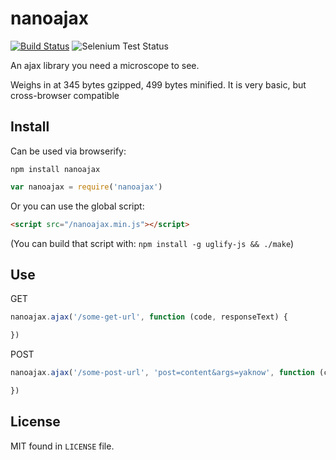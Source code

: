 nanoajax
========

[![Build Status](https://travis-ci.org/yanatan16/nanoajax.svg)](https://travis-ci.org/yanatan16/nanoajax)
![Selenium Test Status](https://saucelabs.com/browser-matrix/yanatan16.svg?auth=f556fd330d3c9d43739159ae4ce04604)


An ajax library you need a microscope to see.

Weighs in at 345 bytes gzipped, 499 bytes minified. It is very basic, but cross-browser compatible

## Install

Can be used via browserify:

```
npm install nanoajax
```

```javascript
var nanoajax = require('nanoajax')
```

Or you can use the global script:

```html
<script src="/nanoajax.min.js"></script>
```

(You can build that script with: `npm install -g uglify-js && ./make`)

## Use

GET

```javascript
nanoajax.ajax('/some-get-url', function (code, responseText) {

})
```

POST

```javascript
nanoajax.ajax('/some-post-url', 'post=content&args=yaknow', function (code, responseText) {

})
```

## License

MIT found in `LICENSE` file.

